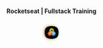 <div align="center">
  <h4>Rocketseat | Fullstack Training</h4>
  <img alt="Logo" title="Fullstack Training" src=".github/img/logo.svg" width="50" />
</div>